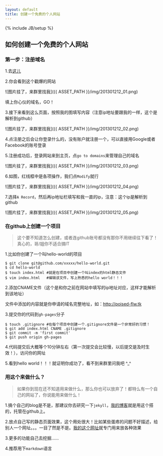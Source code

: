 ```yaml
---
layout: default
title: 创建一个免费的个人网站
---
```


{% include JB/setup %}

## 如何创建一个免费的个人网站

### 第一步：注册域名

1.去[这儿](http://my.dot.tk/cgi-bin/amb/landing.dottk?nr=674396::12501084::1)

2.你会看到这个戳爆的网站

![图片挂了，来群里找我]({{ ASSET_PATH }}/img/201301212_01.png)

填上你心仪的域名，GO！

3.接下来看到这么页面，按照我的图填写内容（注意ip地址要跟我的一样，这个是解析到github）

![图片挂了，来群里找我]({{ ASSET_PATH }}/img/201301212_02.png)

4.点注册之后会让你登录什么的，没有账户就注册一个，可以直接用Google或者Facebook的账号登录

5.注册成功后，登录网站来到主页，点`go to domains`来管理自己的域名

![图片挂了，来群里找我]({{ ASSET_PATH }}/img/201301212_03.png)

6.如图，红线框中是各项操作，我们点`Modify`就行

![图片挂了，来群里找我]({{ ASSET_PATH }}/img/201301212_04.png)

7.选择`A Record`，然后再ip地址栏填写和我一直的ip，注意：这个ip是解析到github

![图片挂了，来群里找我]({{ ASSET_PATH }}/img/201301212_05.png)

### 在github上创建一个项目

> 这个要不知道怎么创建，或者连github账号都没有那你不用继续往下看了！真心的，哥/姐你不适合搞IT

1.比如你创建了一个叫hello-world的项目

    $ git clone git@github.com/xxxxx/hello-world.git
    $ cd hello-world
    $ touch index.html #就是在项目中创建一个叫index的html静态文件
    $ vim index.html   #编辑该文件，写上熟悉的hello world！！！
    
2.添加CNAME文件（这个是和你之前在网站中填写的ip地址对应，这样才能解析到该地址）

文件中添加的内容就是你申请的域名完整地址，如：http://poised-flw.tk
    
3.提交你的代码到`gh-pages`分子

    $ touch .gitignore #在每个项目中创建一个.gitignore文件是一个非常好的习惯！
    $ git add index.html CNAME .gitignore
    $ git commit -m 'first commit'
    $ git push origin gh-pages

4.代码提交后大概等个10分钟左右（第一次提交会比较慢，以后提交是及时生效！），访问你的网址

5.看到hello world！！！就证明你成功了，看不到来群里问我吧 ^_^

### 用这个来做什么？

> 如果你到现在还不知道用来做什么，那么你也可以放弃了！都特么有一个自己的网站了，你说能用来做什么！

1.搞个自己的blog是不是，那建议你去研究一下`jekyll`，[我的博客](http://poised-flw.com)就是用这个搭的，托管在github上。

2.放点自己写的静态页面效果，这个用处很大！比如某些蛋疼的问题不好描述，给别人一个网址。。。一目了然是不是。[我的这个网址](https://github.com/luofei2011/demo)就专门用来放各种效果

3.更多的功能自己去挖掘......

4.推荐用下`markdown`语言